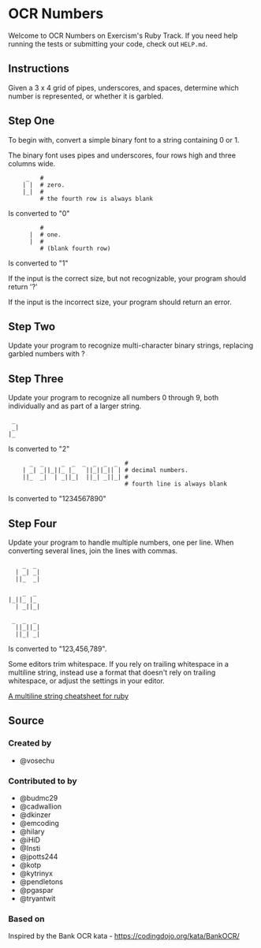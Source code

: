 # OCR Numbers

Welcome to OCR Numbers on Exercism's Ruby Track.
If you need help running the tests or submitting your code, check out `HELP.md`.

## Instructions

Given a 3 x 4 grid of pipes, underscores, and spaces, determine which number is represented, or whether it is garbled.

## Step One

To begin with, convert a simple binary font to a string containing 0 or 1.

The binary font uses pipes and underscores, four rows high and three columns wide.

```text
     _   #
    | |  # zero.
    |_|  #
         # the fourth row is always blank
```

Is converted to "0"

```text
         #
      |  # one.
      |  #
         # (blank fourth row)
```

Is converted to "1"

If the input is the correct size, but not recognizable, your program should return '?'

If the input is the incorrect size, your program should return an error.

## Step Two

Update your program to recognize multi-character binary strings, replacing garbled numbers with ?

## Step Three

Update your program to recognize all numbers 0 through 9, both individually and as part of a larger string.

```text
 _
 _|
|_

```

Is converted to "2"

```text
      _  _     _  _  _  _  _  _  #
    | _| _||_||_ |_   ||_||_|| | # decimal numbers.
    ||_  _|  | _||_|  ||_| _||_| #
                                 # fourth line is always blank
```

Is converted to "1234567890"

## Step Four

Update your program to handle multiple numbers, one per line.
When converting several lines, join the lines with commas.

```text
    _  _
  | _| _|
  ||_  _|

    _  _
|_||_ |_
  | _||_|

 _  _  _
  ||_||_|
  ||_| _|

```

Is converted to "123,456,789".

Some editors trim whitespace. If you rely on trailing whitespace in a multiline string,
instead use a format that doesn't rely on trailing whitespace, or adjust the settings in your editor.

[A multiline string cheatsheet for ruby](https://commandercoriander.net/blog/2014/11/09/a-multiline-string-cheatsheet-for-ruby/)

## Source

### Created by

- @vosechu

### Contributed to by

- @budmc29
- @cadwallion
- @dkinzer
- @emcoding
- @hilary
- @iHiD
- @Insti
- @jpotts244
- @kotp
- @kytrinyx
- @pendletons
- @pgaspar
- @tryantwit

### Based on

Inspired by the Bank OCR kata - https://codingdojo.org/kata/BankOCR/